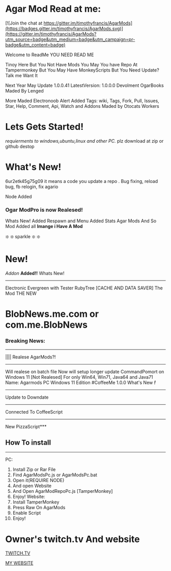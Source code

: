 # Agar Mod Read at me:

[![Join the chat at https://gitter.im/timothyfrancis/AgarMods](https://badges.gitter.im/timothyfrancis/AgarMods.svg)](https://gitter.im/timothyfrancis/AgarMods?utm_source=badge&utm_medium=badge&utm_campaign=pr-badge&utm_content=badge)

Welcome to ReadMe YOU NEED READ ME

Tinoy Here But You Not Have Mods You May You have Repo At Tampermonkey But You May Have MonkeyScripts But
You Need Update? Talk me Want It

Next Year May Update  1.0.0.41
LatestVersion: 1.0.0.0 Devolment
OgarBooks Maded By Lenged

More Maded Electronoob
Alert Added
Tags: wiki, Tags, Fork, Pull, Issues, Star, Help, Comment, Api, Watch and Addons
Maded by Otocats Workers

# Lets Gets Started!
*requierments to windows,ubuntu,linux and other PC.*
plz download at zip or github destop

# What's New!

6ur2etk45g75g09 it means a code you update a repo . Bug fixing, reload bug, fb relogin, fix agario

Node Added
### Ogar ModPro is now Realesed!
Whats New!
Added Respawn and Menu
Added Stats
Agar Mods
And So Mod Added all
**Imange i Have A Mod**
                    
:sparkle: :sparkle: sparkle :sparkle: :sparkle:

# New!
_Addon_ **Added!!**
Whats New!
***
Electronic Evergreen with Tester
RubyTree [CACHE AND DATA SAVER]
The Mod THE NEW
# BlobNews.me.com or com.me.BlobNews
### Breaking News:
***
||<PC>|| Realese AgarMods?!
***
Will realese on batch file Now will setup longer update CommandPomort on Windows 11 [Not Realesed] For only Win64, Win71, Java64 and Java71
Name: Agarmods PC Windows 11 Edition
#CoffeeMe
1.0.0 What's New _**!**_
***
Update to Downdate
***
Connected To CoffeeScript
***
New PizzaScript***
## How To install
***
PC:
1. Install Zip or Rar File
2. Find AgarModsPc.js or AgarModsPc.bat
3. Open it(REQUIRE NODE)
4. And open Website
5. And Open AgarModRepoPc.js [TamperMonkey]
6. Enjoy!
Website:
1. Install TamperMonkey
2. Press Raw On AgarMods
3. Enable Script
4. Enjoy!
# Owner's twitch.tv And website
[TWITCH.TV](http://www.twitch.tv/timothyfrancisplays)

[MY WEBSITE](https://tinoyplays.weebly.com)

